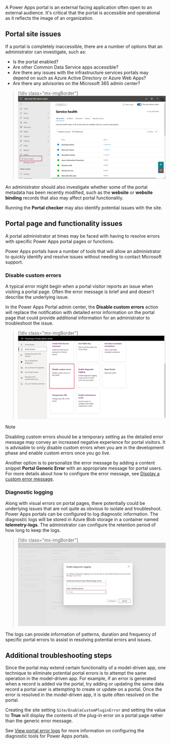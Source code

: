 A Power Apps portal is an external facing application often open to an external audience. It's critical that the portal is accessible and operational as it reflects the image of an organization.

## Portal site issues

If a portal is completely inaccessible, there are a number of options that an administrator can investigate, such as:

* Is the portal enabled?
* Are other Common Data Service apps accessible?
* Are there any issues with the infrastructure services portals may depend on such as Azure Active Directory or Azure Web Apps?
* Are there any advisories on the Microsoft 365 admin center?

> [!div class="mx-imgBorder"]
> [![Admin Center](../media/administration-center.png)](../media/administration-center.png#lightbox)

An administrator should also investigate whether some of the portal metadata has been recently modified, such as the **website** or **website binding** records that also may affect portal functionality.

Running the **Portal checker** may also identify potential issues with the site.

## Portal page and functionality issues

A portal administrator at times may be faced with having to resolve errors with specific Power Apps portal pages or functions.

Power Apps portals have a number of tools that will allow an administrator to quickly identify and resolve issues without needing to contact Microsoft support.

### Disable custom errors

A typical error might begin when a portal visitor reports an issue when visiting a portal page.  Often the error message is brief and and doesn't describe the underlying issue.

In the Power Apps Portal admin center, the **Disable custom errors** action will replace the notification with detailed error information on the portal page that could provide additional information for an administrator to troubleshoot the issue.

> [!div class="mx-imgBorder"]
> [![Disable custom errors](../media/disable-custom-errors.png)](../media/disable-custom-errors.png#lightbox)

> [!NOTE]
> Disabling custom errors should be a temporary setting as the detailed error message may convey an increased negative experience for portal visitors. It is advisable to only disable custom errors when you are in the development phase and enable custom errors once you go live.

Another option is to personalize the error message by adding a content snippet **Portal Generic Error** with an appropriate message for portal users. For more details about how to configure the error message, see [Display a custom error message](https://docs.microsoft.com/powerapps/maker/portals/admin/view-portal-error-log#display-a-custom-error-message/?azure-portal=true).

### Diagnostic logging

Along with visual errors on portal pages, there potentially could be underlying issues that are not quite as obvious to isolate and troubleshoot.  Power Apps portals can be configured to log diagnostic information.  The diagnostic logs will be stored in Azure Blob storage in a container named **telemetry-logs**.  The administrator can configure the retention period of how long to keep the logs.

> [!div class="mx-imgBorder"]
> [![Diagnostic logging](../media/diagnostic-logging.png)](../media/diagnostic-logging.png#lightbox)

The logs can provide information of patterns, duration and frequency of specific portal errors to assist in resolving potential errors and issues.

## Additional troubleshooting steps

Since the portal may extend certain functionality of a model-driven app, one technique to eliminate potential portal errors is to attempt the same operation in the model-driven app. For example, if an error is generated when a record is added via the portal, try adding or updating the same data record a portal user is attempting to create or update on a portal. Once the error is resolved in the model-driven app, it is quite often resolved on the portal.

Creating the site setting `Site/EnableCustomPluginError` and setting the value to **True** will display the contents of the plug-in error on a portal page rather than the generic error message.

See [View portal error logs](https://docs.microsoft.com/powerapps/maker/portals/admin/view-portal-error-log/?azure-portal=true) for more information on configuring the diagnostic tools for Power Apps portals.
